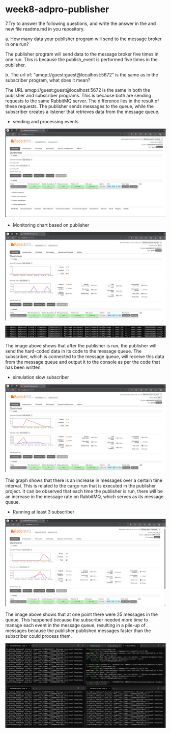 # week8-adpro-publisher

7.Try to answer the following questions, and write the answer in the and new file readme.md in
you repository.  

a. How many data your publlsher program will send to the message broker in one
run?  

The publisher program will send data to the message broker five times in one run. This is because the publish_event is performed five times in the publisher.


b. The url of: “amqp://guest:guest@localhost:5672” is the same as in the subscriber
program, what does it mean?

The URL amqp://guest:guest@localhost:5672 is the same in both the publisher and subscriber programs. This is because both are sending requests to the same RabbitMQ server. The difference lies in the result of these requests. The publisher sends messages to the queue, while the subscriber creates a listener that retrieves data from the message queue.

- sending and processing events

![img.png](img.png)

- Monitoring chart based on publisher

![img_1.png](img_1.png)

![img_2.png](img_2.png)

The image above shows that after the publisher is run, the publisher will send the hard-coded data in its code to the message queue. The subscriber, which is connected to the message queue, will receive this data from the message queue and output it to the console as per the code that has been written.

- simulation slow subscriber

![img_3.png](img_3.png)

This graph shows that there is an increase in messages over a certain time interval. This is related to the cargo run that is executed in the publisher project. It can be observed that each time the publisher is run, there will be an increase in the message rate on RabbitMQ, which serves as its message queue.

- Running at least 3 subscriber

![img_5.png](img_5.png)

The image above shows that at one point there were 25 messages in the queue. This happened because the subscriber needed more time to manage each event in the message queue, resulting in a pile-up of messages because the publisher published messages faster than the subscriber could process them.

![img_4.png](img_4.png)




